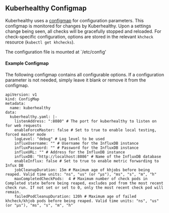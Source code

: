 ## Kuberhealthy Configmap 

Kuberhealthy uses a [configmap](https://kubernetes.io/docs/concepts/configuration/configmap/) for configuration parameters.  This configmap is monitored for changes by Kuberhealthy.  Upon a settings change being seen, all checks will be gracefully stopped and reloaded.  For check-specific configuration, options are stored in the relevant `khcheck` resource (`kubectl get khchecks`).

The configuration file is mounted at `/etc/config'


#### Example Configmap

The following configmap contains all configurable options.  If a configuration parameter is not needed, simply leave it blank or remove it from the configmap.

```
apiVersion: v1
kind: ConfigMap
metadata:
  name: kuberhealthy
data:
  kuberhealthy.yaml: |-
    listenAddress: ":8080" # The port for kuberhealthy to listen on for web requests
    enableForceMaster: false # Set to true to enable local testing, forced master mode
    logLevel: "debug" # Log level to be used
    influxUsername: "" # Username for the InfluxDB instance
    influxPassword: "" # Password for the InfluxDB instance
    influxURL: "" # Address for the InfluxDB instance
    influxDB: "http://localhost:8086" # Name of the InfluxDB database
    enableInflux: false # Set to true to enable metric forwarding to Infux DB
    jobCleanupDuration: 15m # Maximum age of khjobs before being reaped. Valid time units: "ns", "us" (or "µs"), "ms", "s", "m", "h"
    maxCompletedCheckPods:  4 # Maximum number of check pods in Completed state before being reaped, excludes pod from the most recent check run. If not set or set to 0, only the most recent check pod will remain. 
    failedPodCleanupDuration: 120h # Maximum age of failed khcheck/khjob pods before being reaped. Valid time units: "ns", "us" (or "µs"), "ms", "s", "m", "h"
```

